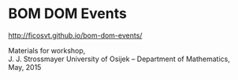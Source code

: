 # BOM DOM Events

http://ficosvt.github.io/bom-dom-events/

Materials for workshop,  
J. J. Strossmayer University of Osijek – Department of Mathematics,  
May, 2015  
